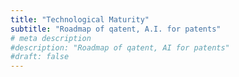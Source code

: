 ```yaml
---
title: "Technological Maturity"
subtitle: "Roadmap of qatent, A.I. for patents"
# meta description
#description: "Roadmap of qatent, AI for patents"
#draft: false
---
```

